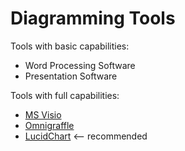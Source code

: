 # Diagramming Tools

Tools with basic capabilities:

  + Word Processing Software
  + Presentation Software

Tools with full capabilities:

   + [MS Visio](https://products.office.com/en-us/visio/flowchart-software)
   + [Omnigraffle](https://www.omnigroup.com/omnigraffle)
   + [LucidChart](https://www.lucidchart.com/) <-- recommended
